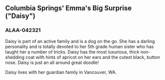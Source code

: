 ## Columbia Springs' Emma's Big Surprise (\"Daisy\")


### ALAA-042321


Daisy is part of an active family and is a dog on the go. She has a darling personality and is totally devoted to her 5th grade human sister who has taught her a number of tricks. Daisy has the most luxurious, thick non-shedding coat with hints of apricot on her ears and the cutest black, button nose. Daisy is just an all around great doodle!


Daisy lives with her guardian family in Vancouver, WA.
